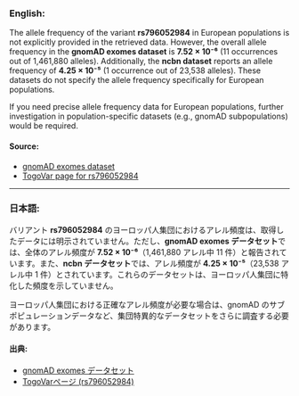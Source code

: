 ### English:
The allele frequency of the variant **rs796052984** in European populations is not explicitly provided in the retrieved data. However, the overall allele frequency in the **gnomAD exomes dataset** is **7.52 × 10⁻⁶** (11 occurrences out of 1,461,880 alleles). Additionally, the **ncbn dataset** reports an allele frequency of **4.25 × 10⁻⁵** (1 occurrence out of 23,538 alleles). These datasets do not specify the allele frequency specifically for European populations.

If you need precise allele frequency data for European populations, further investigation in population-specific datasets (e.g., gnomAD subpopulations) would be required.

#### Source:
- [gnomAD exomes dataset](https://gnomad.broadinstitute.org/variant/2-166038000-C-T?dataset=gnomad_r4)
- [TogoVar page for rs796052984](https://togovar.org)

---

### 日本語:
バリアント **rs796052984** のヨーロッパ人集団におけるアレル頻度は、取得したデータには明示されていません。ただし、**gnomAD exomes データセット**では、全体のアレル頻度が **7.52 × 10⁻⁶**（1,461,880 アレル中 11 件）と報告されています。また、**ncbn データセット**では、アレル頻度が **4.25 × 10⁻⁵**（23,538 アレル中 1 件）とされています。これらのデータセットは、ヨーロッパ人集団に特化した頻度を示していません。

ヨーロッパ人集団における正確なアレル頻度が必要な場合は、gnomAD のサブポピュレーションデータなど、集団特異的なデータセットをさらに調査する必要があります。

#### 出典:
- [gnomAD exomes データセット](https://gnomad.broadinstitute.org/variant/2-166038000-C-T?dataset=gnomad_r4)
- [TogoVarページ (rs796052984)](https://togovar.org)